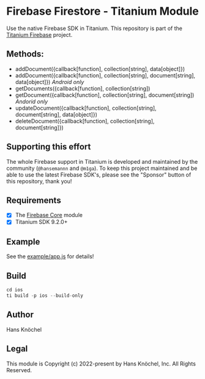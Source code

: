 # Firebase Firestore - Titanium Module

Use the native Firebase SDK in Titanium. This repository is part of the [Titanium Firebase](https://github.com/hansemannn/titanium-firebase) project.

## Methods:

* addDocument({callback[function], collection[string], data[object]})
* addDocument({callback[function], collection[string], document[string], data[object]}) <i>Android only</i>
* getDocuments({callback[function], collection[string])
* getDocument({callback[function], collection[string], document[string]) <i>Andorid only</i>
* updateDocument({callback[function], collection[string], document[string], data[object]})
* deleteDocument({callback[function], collection[string], document[string]})

## Supporting this effort

The whole Firebase support in Titanium is developed and maintained by the community (`@hansemannn` and `@m1ga`). To keep
this project maintained and be able to use the latest Firebase SDK's, please see the "Sponsor" button of this repository,
thank you!

## Requirements

-   [x] The [Firebase Core](https://github.com/hansemannn/titanium-firebase-core) module
-   [x] Titanium SDK 9.2.0+

## Example

See the [example/app.js](./example/app.js) for details!

## Build

```js
cd ios
ti build -p ios --build-only
```

## Author

Hans Knöchel

## Legal

This module is Copyright (c) 2022-present by Hans Knöchel, Inc. All Rights Reserved.
